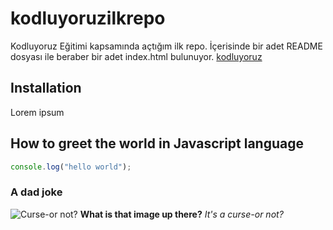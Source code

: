 # kodluyoruzilkrepo

Kodluyoruz Eğitimi kapsamında açtığım ilk repo. İçerisinde bir adet README dosyası ile beraber bir adet index.html bulunuyor. [kodluyoruz](www.kodluyoruz.org)

## Installation

Lorem ipsum

## How to greet the world in Javascript language

```javascript
console.log("hello world");
```

### A dad joke

![Curse-or not?](https://miro.medium.com/max/280/0*oa0XcvM99Y5clDsj.png)
**What is that image up there?**
_It's a curse-or not?_
